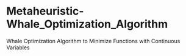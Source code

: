 # Metaheuristic-Whale_Optimization_Algorithm
Whale Optimization Algorithm to Minimize Functions with Continuous Variables
